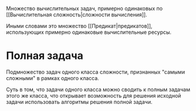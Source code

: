 Множество вычислительных задач, примерно одинаковых по [[Вычислительная сложность|сложности вычисления]].

Иными словами это множество [[Предикат|предикатов]], использующих примерно одинаковые вычислительные ресурсы.

# Полная задача

Подмножество задач одного класса сложности, признанных "самыми сложными" в рамках одного класса.

Суть в том, что задачи одного класса можно сводить к полным задачам этого же класса, что открывает возможность для решения исходной задачи использовать  алгоритмы решения полной задачи.